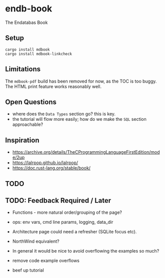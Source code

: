 # endb-book

The Endatabas Book

## Setup

```
cargo install mdbook
cargo install mdbook-linkcheck
```

## Limitations

The `mdbook-pdf` build has been removed for now, as the TOC is too buggy.
The HTML print feature works reasonably well.

## Open Questions

* where does the `Data Types` section go? this is key.
* the tutorial will flow more easily; how do we make the `SQL` section approachable?

## Inspiration

* https://archive.org/details/TheCProgrammingLanguageFirstEdition/mode/2up
* https://lalrpop.github.io/lalrpop/
* https://doc.rust-lang.org/stable/book/

## TODO

## TODO: Feedback Required / Later

* Functions - more natural order/grouping of the page?
* ops: env vars, cmd line params, logging, data_dir

* Architecture page could need a refresher (SQLite focus etc).
* NorthWind equivalent?

* In general it would be nice to avoid overflowing the examples so much?
* remove code example overflows
* beef up tutorial
